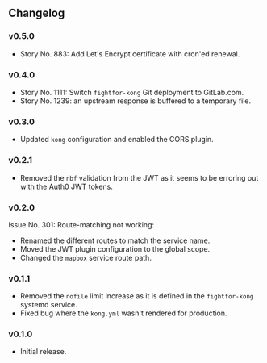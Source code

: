 ## Changelog

### v0.5.0

- Story No. 883: Add Let's Encrypt certificate with cron'ed renewal.

### v0.4.0

- Story No. 1111: Switch `fightfor-kong` Git deployment to GitLab.com.
- Story No. 1239: an upstream response is buffered to a temporary file.

### v0.3.0

- Updated `kong` configuration and enabled the CORS plugin.

### v0.2.1

- Removed the `nbf` validation from the JWT as it seems to be erroring out with the Auth0 JWT tokens.

### v0.2.0

Issue No. 301: Route-matching not working:

- Renamed the different routes to match the service name.
- Moved the JWT plugin configuration to the global scope.
- Changed the `mapbox` service route path.

### v0.1.1

- Removed the `nofile` limit increase as it is defined in the `fightfor-kong` systemd service.
- Fixed bug where the `kong.yml` wasn't rendered for production.

### v0.1.0

- Initial release.
